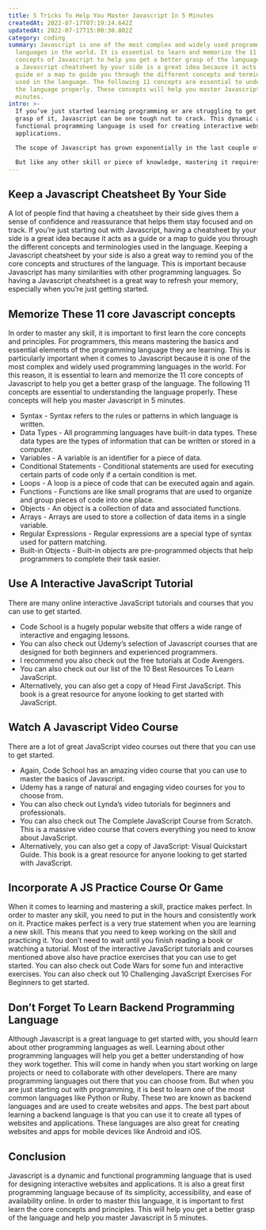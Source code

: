 ```yaml
---
title: 5 Tricks To Help You Master Javascript In 5 Minutes
createdAt: 2022-07-17T07:19:24.642Z
updatedAt: 2022-07-17T15:00:30.802Z
category: coding
summary: Javascript is one of the most complex and widely used programming
  languages in the world. It is essential to learn and memorize the 11 core
  concepts of Javascript to help you get a better grasp of the language. Having
  a Javascript cheatsheet by your side is a great idea because it acts as a
  guide or a map to guide you through the different concepts and terminologies
  used in the language. The following 11 concepts are essential to understanding
  the language properly. These concepts will help you master Javascript in 5
  minutes.
intro: >-
  If you’ve just started learning programming or are struggling to get a
  grasp of it, Javascript can be one tough nut to crack. This dynamic and
  functional programming language is used for creating interactive websites and
  applications. 

  The scope of Javascript has grown exponentially in the last couple of years due to its widespread use for designing interactive websites and developing mobile apps. In addition to that, it’s also a great first programming language because of its simplicity, accessibility, and ease of availability online. 

  But like any other skill or piece of knowledge, mastering it requires practice and perseverance. If you find yourself struggling with this programming language, read on for our 5 Tricks To Help You Master Javascript In 5 Minutes.
---
```


## Keep a Javascript Cheatsheet By Your Side

A lot of people find that having a cheatsheet by their side gives them a sense of confidence and reassurance that helps them stay focused and on track. 
If you’re just starting out with Javascript, having a cheatsheet by your side is a great idea because it acts as a guide or a map to guide you through the different concepts and terminologies used in the language. 
Keeping a Javascript cheatsheet by your side is also a great way to remind you of the core concepts and structures of the language. This is important because Javascript has many similarities with other programming languages. 
So having a Javascript cheatsheet is a great way to refresh your memory, especially when you’re just getting started.

## Memorize These 11 core Javascript concepts

In order to master any skill, it is important to first learn the core concepts and principles.
For programmers, this means mastering the basics and essential elements of the programming language they are learning.
This is particularly important when it comes to Javascript because it is one of the most complex and widely used programming languages in the world.
For this reason, it is essential to learn and memorize the 11 core concepts of Javascript to help you get a better grasp of the language. 
The following 11 concepts are essential to understanding the language properly. These concepts will help you master Javascript in 5 minutes.

- Syntax -
Syntax refers to the rules or patterns in which language is written.
- Data Types -
All programming languages have built-in data types. These data types are the types of information that can be written or stored in a computer.
- Variables -
A variable is an identifier for a piece of data.
- Conditional Statements -
Conditional statements are used for executing certain parts of code only if a certain condition is met.
- Loops -
A loop is a piece of code that can be executed again and again.
- Functions -
Functions are like small programs that are used to organize and group pieces of code into one place.
- Objects -
An object is a collection of data and associated functions.
- Arrays -
Arrays are used to store a collection of data items in a single variable.
- Regular Expressions -
Regular expressions are a special type of syntax used for pattern matching.
- Built-in Objects -
Built-in objects are pre-programmed objects that help programmers to complete their task easier.

## Use A Interactive JavaScript Tutorial

There are many online interactive JavaScript tutorials and courses that you can use to get started.
- Code School is a hugely popular website that offers a wide range of interactive and engaging lessons.
- You can also check out Udemy’s selection of Javascript courses that are designed for both beginners and experienced programmers.
- I recommend you also check out the free tutorials at Code Avengers.
- You can also check out our list of the 10 Best Resources To Learn JavaScript.
- Alternatively, you can also get a copy of Head First JavaScript. This book is a great resource for anyone looking to get started with JavaScript.

## Watch A Javascript Video Course

There are a lot of great JavaScript video courses out there that you can use to get started.
- Again, Code School has an amazing video course that you can use to master the basics of Javascript.
- Udemy has a range of natural and engaging video courses for you to choose from.
- You can also check out Lynda’s video tutorials for beginners and professionals.
- You can also check out The Complete JavaScript Course from Scratch. This is a massive video course that covers everything you need to know about JavaScript.
- Alternatively, you can also get a copy of JavaScript: Visual Quickstart Guide. This book is a great resource for anyone looking to get started with JavaScript.

## Incorporate A JS Practice Course Or Game

When it comes to learning and mastering a skill, practice makes perfect. 
In order to master any skill, you need to put in the hours and consistently work on it. 
Practice makes perfect is a very true statement when you are learning a new skill. 
This means that you need to keep working on the skill and practicing it. You don’t need to wait until you finish reading a book or watching a tutorial.
Most of the interactive JavaScript tutorials and courses mentioned above also have practice exercises that you can use to get started. 
You can also check out Code Wars for some fun and interactive exercises. 
You can also check out 10 Challenging JavaScript Exercises For Beginners to get started.

## Don’t Forget To Learn Backend Programming Language

Although Javascript is a great language to get started with, you should learn about other programming languages as well. 
Learning about other programming languages will help you get a better understanding of how they work together. This will come in handy when you start working on large projects or need to collaborate with other developers.
There are many programming languages out there that you can choose from. But when you are just starting out with programming, it is best to learn one of the most common languages like Python or Ruby.
These two are known as backend languages and are used to create websites and apps. 
The best part about learning a backend language is that you can use it to create all types of websites and applications.
These languages are also great for creating websites and apps for mobile devices like Android and iOS.

## Conclusion

Javascript is a dynamic and functional programming language that is used for designing interactive websites and applications. It is also a great first programming language because of its simplicity, accessibility, and ease of availability online. In order to master this language, it is important to first learn the core concepts and principles. This will help you get a better grasp of the language and help you master Javascript in 5 minutes.
